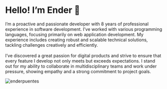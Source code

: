 
<h1 align="left">Hello! I’m Ender 👾</h1>
<p align="left">
I’m a proactive and passionate developer with 8 years of professional experience in software development. I’ve worked with various programming languages, focusing primarily on web application development. My experience includes creating robust and scalable technical solutions, tackling challenges creatively and efficiently.
<br><br>
I’ve discovered a great passion for digital products and strive to ensure that every feature I develop not only meets but exceeds expectations. I stand out for my ability to collaborate in multidisciplinary teams and work under pressure, showing empathy and a strong commitment to project goals.
</p>

<p align="left"> <img src="https://komarev.com/ghpvc/?username=enderpuentes&label=Views&color=8A2BE2&style=flat" alt="enderpuentes" /></p>